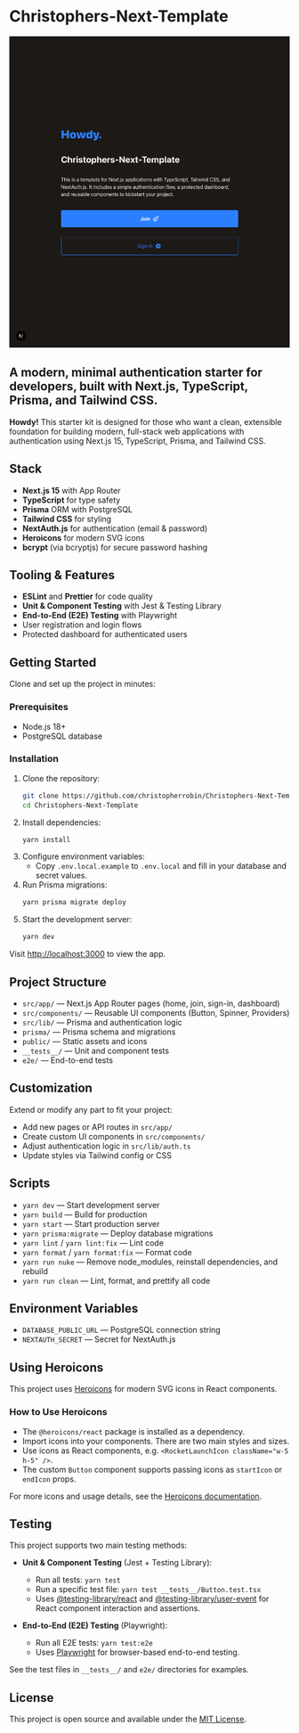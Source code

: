# Christophers-Next-Template

![Howdy Preview](public/howdy.png)

## A modern, minimal authentication starter for developers, built with Next.js, TypeScript, Prisma, and Tailwind CSS.

**Howdy!** This starter kit is designed for those who want a clean, extensible foundation for building modern, full-stack web applications with authentication using Next.js 15, TypeScript, Prisma, and Tailwind CSS.

## Stack

- **Next.js 15** with App Router
- **TypeScript** for type safety
- **Prisma** ORM with PostgreSQL
- **Tailwind CSS** for styling
- **NextAuth.js** for authentication (email & password)
- **Heroicons** for modern SVG icons
- **bcrypt** (via bcryptjs) for secure password hashing

## Tooling & Features

- **ESLint** and **Prettier** for code quality
- **Unit & Component Testing** with Jest & Testing Library
- **End-to-End (E2E) Testing** with Playwright
- User registration and login flows
- Protected dashboard for authenticated users

## Getting Started

Clone and set up the project in minutes:

### Prerequisites

- Node.js 18+
- PostgreSQL database

### Installation

1. Clone the repository:
   ```bash
   git clone https://github.com/christopherrobin/Christophers-Next-Template
   cd Christophers-Next-Template
   ```
2. Install dependencies:
   ```bash
   yarn install
   ```
3. Configure environment variables:
   - Copy `.env.local.example` to `.env.local` and fill in your database and secret values.
4. Run Prisma migrations:
   ```bash
   yarn prisma migrate deploy
   ```
5. Start the development server:
   ```bash
   yarn dev
   ```

Visit [http://localhost:3000](http://localhost:3000) to view the app.

## Project Structure

- `src/app/` — Next.js App Router pages (home, join, sign-in, dashboard)
- `src/components/` — Reusable UI components (Button, Spinner, Providers)
- `src/lib/` — Prisma and authentication logic
- `prisma/` — Prisma schema and migrations
- `public/` — Static assets and icons
- `__tests__/` — Unit and component tests
- `e2e/` — End-to-end tests

## Customization

Extend or modify any part to fit your project:

- Add new pages or API routes in `src/app/`
- Create custom UI components in `src/components/`
- Adjust authentication logic in `src/lib/auth.ts`
- Update styles via Tailwind config or CSS

## Scripts

- `yarn dev` — Start development server
- `yarn build` — Build for production
- `yarn start` — Start production server
- `yarn prisma:migrate` — Deploy database migrations
- `yarn lint` / `yarn lint:fix` — Lint code
- `yarn format` / `yarn format:fix` — Format code
- `yarn run nuke` — Remove node_modules, reinstall dependencies, and rebuild
- `yarn run clean` — Lint, format, and prettify all code

## Environment Variables

- `DATABASE_PUBLIC_URL` — PostgreSQL connection string
- `NEXTAUTH_SECRET` — Secret for NextAuth.js

## Using Heroicons

This project uses [Heroicons](https://heroicons.com/) for modern SVG icons in React components.

### How to Use Heroicons

- The `@heroicons/react` package is installed as a dependency.
- Import icons into your components. There are two main styles and sizes.
- Use icons as React components, e.g. `<RocketLaunchIcon className="w-5 h-5" />`.
- The custom `Button` component supports passing icons as `startIcon` or `endIcon` props.

For more icons and usage details, see the [Heroicons documentation](https://heroicons.com/).

## Testing

This project supports two main testing methods:

- **Unit & Component Testing** (Jest + Testing Library):
  - Run all tests: `yarn test`
  - Run a specific test file: `yarn test __tests__/Button.test.tsx`
  - Uses [@testing-library/react](https://testing-library.com/docs/react-testing-library/intro/) and [@testing-library/user-event](https://testing-library.com/docs/ecosystem-user-event/) for React component interaction and assertions.

- **End-to-End (E2E) Testing** (Playwright):
  - Run all E2E tests: `yarn test:e2e`
  - Uses [Playwright](https://playwright.dev/) for browser-based end-to-end testing.

See the test files in `__tests__/` and `e2e/` directories for examples.

## License

This project is open source and available under the [MIT License](LICENSE).
